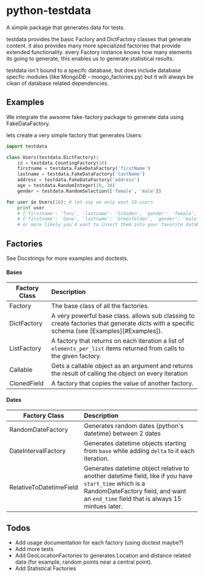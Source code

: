 python-testdata
===============

A simple package that generates data for tests.

testdata provides the basic Factory and DictFactory classes that generate content.
it also provides many more specialized factories that provide extended functionality.
every Factory instance knows how many elements its going to generate, this enables us to generate statistical results.

testdata isn't bound to a specifc database, but does include database specfic modules (like MongoDB - mongo_factories.py)
but it will always be clean of database related dependencies.

## Examples
We integrate the awsome fake-factory package to generate data using FakeDataFactory.

lets create a very simple factory that generates Users:

```python
import testdata

class Users(testdata.DictFactory):
    id = testdata.CountingFactory(10)
    firstname = testdata.FakeDataFactory('firstName')
    lastname = testdata.FakeDataFactory('lastName')
    address = testdata.FakeDataFactory('address')
    age = testdata.RandomInteger(10, 30) 
    gender = testdata.RandomSelection(['female', 'male'])

for user in Users(10): # let say we only want 10 users
    print user
    # {'firstname': 'Toni', 'lastname': 'Schaden', 'gender': 'female', 'age': 18, 'address': '0641 Homenick Hills\nSouth Branson, RI 70388', 'id': 10}
    # {'firstname': 'Gene', 'lastname': 'Greenfelder', 'gender': 'male', 'age': 17, 'address': '292 Loy Lights Suite 328\nFritzfort, IN 73914', 'id': 11}
    # or more likely you'd want to insert them into your favorite database (MongoDB, ElasticSearch, ..)
```

## Factories
See Docstrings for more examples and doctests.

#### Bases
|Factory Class| Description|
|-------|:-----------|
| Factory | The base class of all the factories.|
| DictFactory | A very powerful base class. allows sub classing to create factories that generate dicts with a specific schema (see [Examples][#Examples]). |
| ListFactory | A factory that returns on each iteration a list of `elements_per_list` items returned from calls to the given factory. |
| Callable | Gets a callable object as an argument and returns the result of calling the object on every iteration |
| ClonedField | A factory that copies the value of another factory. |
#### Dates
|Factory Class| Description|
|-------|:-----------|
| RandomDateFactory | Generates random dates (python's datetime) between 2 dates|
| DateIntervalFactory | Generates datetime objects starting from `base` while adding  `delta` to it each iteration.
| RelativeToDatetimeField | Generates datetime object relative to another datetime field, like if you have `start_time` which is a RandomDateFactory field, and want an `end_time` field that is always 15 mintues later.| 

## Todos
* Add usage documentation for each factory (using doctest maybe?)
* Add more tests
* Add GeoLocationFactories to generates Location and distance related data (for example, random points near a central point).
* Add Statistical Factories
